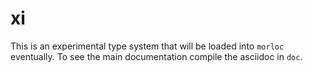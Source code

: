 # xi

This is an experimental type system that will be loaded into `morloc`
eventually. To see the main documentation compile the asciidoc in `doc`.
